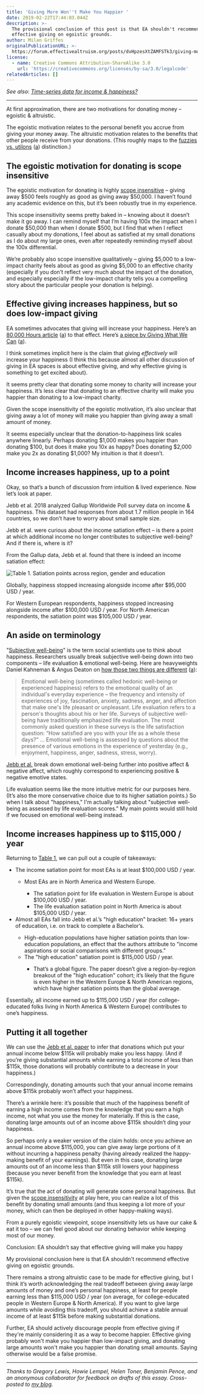 ```yaml
---
title: 'Giving More Won''t Make You Happier '
date: 2019-02-22T17:44:03.044Z
description: >-
  The provisional conclusion of this post is that EA shouldn't recommend
  effective giving on egoistic grounds.
author: Milan Griffes
originalPublicationURL: >-
  https://forum.effectivealtruism.org/posts/dvHpzesXtZAMFSTk3/giving-more-won-t-make-you-happier
license:
  - name: Creative Commons Attribution-ShareAlike 3.0
    url: 'https://creativecommons.org/licenses/by-sa/3.0/legalcode'
relatedArticles: []
---
```

_See also:_ [_Time-series data for income & happiness?_](https://forum.effectivealtruism.org/posts/DtSXXdZnEb2mH3jGs/time-series-data-for-income-and-happiness)

---

At first approximation, there are two motivations for donating money – egoistic & altruistic.

The egoistic motivation relates to the personal benefit you accrue from giving your money away. The altruistic motivation relates to the benefits that other people receive from your donations. (This roughly maps to the [fuzzies vs. utilons](https://www.lesswrong.com/posts/3p3CYauiX8oLjmwRF/purchase-fuzzies-and-utilons-separately) ([a](https://web.archive.org/web/20181204220400/https://www.lesswrong.com/posts/3p3CYauiX8oLjmwRF/purchase-fuzzies-and-utilons-separately)) distinction.)

## The egoistic motivation for donating is scope insensitive

The egoistic motivation for donating is highly [scope insensitive](https://en.wikipedia.org/wiki/Scope_neglect) – giving away $500 feels roughly as good as giving away $50,000. I haven’t found any academic evidence on this, but it’s been robustly true in my experience.

This scope insensitivity seems pretty baked in – knowing about it doesn’t make it go away. I can remind myself that I’m having 100x the impact when I donate $50,000 than when I donate $500, but I find that when I reflect casually about my donations, I feel about as satisfied at my small donations as I do about my large ones, even after repeatedly reminding myself about the 100x differential.

We’re probably also scope insensitive qualitatively – giving $5,000 to a low-impact charity feels about as good as giving $5,000 to an effective charity (especially if you don’t reflect very much about the impact of the donation, and especially especially if the low-impact charity tells you a compelling story about the particular people your donation is helping).

## Effective giving increases happiness, but so does low-impact giving

EA sometimes advocates that giving will increase your happiness. Here’s an [80,000 Hours article](https://80000hours.org/articles/money-and-happiness/#if-you-gave-money-to-charity-would-it-make-you-more-satisfied-or-less) ([a](https://web.archive.org/web/20181204181048/https://80000hours.org/articles/money-and-happiness/)) to that effect. Here’s [a piece by Giving What We Can](https://www.givingwhatwecan.org/get-involved/giving-and-happiness/) ([a](https://web.archive.org/web/20180808162121/https://www.givingwhatwecan.org/get-involved/giving-and-happiness/)).

I think sometimes implicit here is the claim that giving _effectively_ will increase your happiness (I think this because almost all other discussion of giving in EA spaces is about effective giving, and why effective giving is something to get excited about).

It seems pretty clear that donating some money to charity will increase your happiness. It’s less clear that donating to an effective charity will make you happier than donating to a low-impact charity.

Given the scope insensitivity of the egoistic motivation, it’s also unclear that giving away a lot of money will make you happier than giving away a small amount of money.

It seems especially unclear that the donation-to-happiness link scales anywhere linearly. Perhaps donating $1,000 makes you happier than donating $100, but does it make you 10x as happy? Does donating $2,000 make you 2x as donating $1,000? My intuition is that it doesn’t.

## Income increases happiness, up to a point

Okay, so that’s a bunch of discussion from intuition & lived experience. Now let’s look at paper.

Jebb et al. 2018 analyzed Gallup Worldwide Poll survey data on income & happiness. This dataset had responses from about 1.7 million people in 164 countries, so we don’t have to worry about small sample size.

Jebb et al. were curious about the income satiation effect – is there a point at which additional income no longer contributes to subjective well-being? And if there is, where is it?

From the Gallup data, Jebb et al. found that there is indeed an income satiation effect:

![Table 1. Satiation points across region, gender and education](/img/satiation-table.png)

Globally, happiness stopped increasing alongside income after $95,000 USD / year.

For Western European respondents, happiness stopped increasing alongside income after $100,000 USD / year. For North American respondents, the satiation point was $105,000 USD / year.

## An aside on terminology

"[Subjective well-being](https://en.wikipedia.org/wiki/Subjective_well-being)" is the term social scientists use to think about happiness. Researchers usually break subjective well-being down into two components – life evaluation & emotional well-being. Here are heavyweights Daniel Kahneman & Angus Deaton on [how those two things are different](https://www.pnas.org/content/107/38/16489) ([a](https://web.archive.org/web/20181208205826/https://www.pnas.org/content/107/38/16489)):

> Emotional well-being (sometimes called hedonic well-being or experienced happiness) refers to the emotional quality of an individual's everyday experience – the frequency and intensity of experiences of joy, fascination, anxiety, sadness, anger, and affection that make one's life pleasant or unpleasant. Life evaluation refers to a person's thoughts about his or her life. Surveys of subjective well-being have traditionally emphasized life evaluation. The most commonly asked question in these surveys is the life satisfaction question: “How satisfied are you with your life as a whole these days?” ... Emotional well-being is assessed by questions about the presence of various emotions in the experience of yesterday (e.g., enjoyment, happiness, anger, sadness, stress, worry).

[Jebb et al.](https://flightfromperfection.com/files/post_attachments/jebb_et_al_2018.pdf) break down emotional well-being further into positive affect & negative affect, which roughly correspond to experiencing positive & negative emotive states.

Life evaluation seems like the more intuitive metric for our purposes here. (It’s also the more conservative choice due to its higher satiation points.) So when I talk about "happiness," I'm actually talking about "subjective well-being as assessed by life evaluation scores." My main points would still hold if we focused on emotional well-being instead.

## Income increases happiness up to $115,000 / year

Returning to [Table 1](https://flightfromperfection.com/files/post_attachments/jebb_et_al_2018.pdf), we can pull out a couple of takeaways:

<ul><li>The income satiation point for most EAs is at least $100,000 USD / year.</li><ul><li>Most EAs are in North America and Western Europe. </li><ul><li>The satiation point for life evaluation in Western Europe is about $100,000 USD / year.</li><li>The life evaluation satiation point in North America is about $105,000 USD / year.</li></ul></ul><li>Almost all EAs fall into Jebb et al.’s "high education" bracket: 16+ years of education, i.e. on track to complete a Bachelor’s. </li><ul><li>High-education populations have higher satiation points than low-education populations, an effect that the authors attribute to "income aspirations or social comparisons with different groups."</li><li>The "high education" satiation point is $115,000 USD / year. </li><ul><li>That’s a global figure. The paper doesn’t give a region-by-region breakout of the "high education" cohort; it’s likely that the figure is even higher in the Western Europe &amp; North American regions, which have higher satiation points than the global average.</li></ul></ul></ul>

Essentially, all income earned up to $115,000 USD / year (for college-educated folks living in North America & Western Europe) contributes to one’s happiness.

## Putting it all together

We can use the [Jebb et al. paper](https://flightfromperfection.com/files/post_attachments/jebb_et_al_2018.pdf) to infer that donations which put your annual income below $115k will probably make you less happy. (And if you’re giving substantial amounts while earning a total income of less than $115k, those donations will probably contribute to a decrease in your happiness.)

Correspondingly, donating amounts such that your annual income remains above $115k probably won’t affect your happiness.

There’s a wrinkle here: it’s possible that much of the happiness benefit of earning a high income comes from the knowledge that you earn a high income, not what you use the money for materially. If this is the case, donating large amounts out of an income above $115k shouldn’t ding your happiness.

So perhaps only a weaker version of the claim holds: once you achieve an annual income above $115,000, you can give away large portions of it without incurring a happiness penalty (having already realized the happy-making benefit of your earnings). But even in this case, donating large amounts out of an income less than $115k still lowers your happiness (because you never benefit from the knowledge that you earn at least $115k).

It’s true that the act of donating will generate some personal happiness. But given the [scope insensitivity](https://en.wikipedia.org/wiki/Scope_neglect) at play here, you can realize a lot of this benefit by donating small amounts (and thus keeping a lot more of your money, which can then be deployed in other happy-making ways).

From a purely egoistic viewpoint, scope insensitivity lets us have our cake & eat it too – we can feel good about our donating behavior while keeping most of our money.

Conclusion: EA shouldn’t say that effective giving will make you happy

My provisional conclusion here is that EA shouldn't recommend effective giving on egoistic grounds.

There remains a strong altruistic case to be made for effective giving, but I think it’s worth acknowledging the real tradeoff between giving away large amounts of money and one’s personal happiness, at least for people earning less than $115,000 USD / year (on average, for college-educated people in Western Europe & North America). If you want to give large amounts while avoiding this tradeoff, you should achieve a stable annual income of at least $115k before making substantial donations.

Further, EA should actively discourage people from effective giving if they're mainly considering it as a way to become happier. Effective giving probably won't make you happier than low-impact giving, and donating large amounts won't make you happier than donating small amounts. Saying otherwise would be a false promise.

---

_Thanks to Gregory Lewis, Howie Lempel, Helen Toner, Benjamin Pence, and an anonymous collaborator for feedback on drafts of this essay. Cross-posted to_ [_my blog_](https://flightfromperfection.com/giving-more-wont-make-you-happier.html)_._
